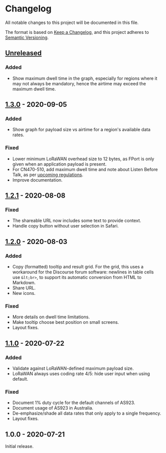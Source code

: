 # Changelog

All notable changes to this project will be documented in this file.

The format is based on [Keep a Changelog](https://keepachangelog.com/en/1.0.0/), and this project
adheres to [Semantic Versioning](https://semver.org/spec/v2.0.0.html).

## [Unreleased](https://github.com/avbentem/airtime-calculator/compare/v1.3.0...HEAD)

### Added

- Show maximum dwell time in the graph, especially for regions where it may not
  always be mandatory, hence the airtime may exceed the maximum dwell time.

## [1.3.0](https://github.com/avbentem/airtime-calculator/compare/v1.2.1...v1.3.0) - 2020-09-05

### Added

- Show graph for payload size vs airtime for a region's available data rates.

### Fixed

- Lower minimum LoRaWAN overhead size to 12 bytes, as FPort is only given when an application
  payload is present.
- For CN470-510, add maximum dwell time and note about Listen Before Talk, as per [upcoming
  regulations](https://lora-alliance.org/sites/default/files/2020-06/rp_2-1.0.1.pdf#page=51).
- Improve documentation.

## [1.2.1](https://github.com/avbentem/airtime-calculator/compare/v1.2.0...v1.2.1) - 2020-08-08

### Fixed

- The shareable URL now includes some text to provide context.
- Handle copy button without user selection in Safari.

## [1.2.0](https://github.com/avbentem/airtime-calculator/compare/v1.1.0...v1.2.0) - 2020-08-03

### Added

- Copy (formatted) tooltip and result grid. For the grid, this uses a workaround
  for the Discourse forum software: newlines in table cells use `&lt;br>`, to
  support its automatic conversion from HTML to Markdown.
- Share URL.
- New icons.

### Fixed

- More details on dwell time limitations.
- Make tooltip choose best position on small screens.
- Layout fixes.

## [1.1.0](https://github.com/avbentem/airtime-calculator/compare/v1.0.0...v1.1.0) - 2020-07-22

### Added

- Validate against LoRaWAN-defined maximum payload size.
- LoRaWAN always uses coding rate 4/5: hide user input when using default.

### Fixed

- Document 1% duty cycle for the default channels of AS923.
- Document usage of AS923 in Australia.
- De-emphasize/shade all data rates that only apply to a single frequency.
- Layout fixes.

## 1.0.0 - 2020-07-21

Initial release.
